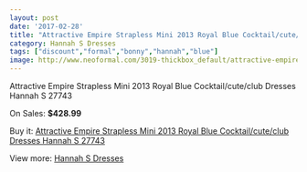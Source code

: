 ```yaml
---
layout: post
date: '2017-02-28'
title: "Attractive Empire Strapless Mini 2013 Royal Blue Cocktail/cute/club Dresses Hannah S 27743"
category: Hannah S Dresses
tags: ["discount","formal","bonny","hannah","blue"]
image: http://www.neoformal.com/3019-thickbox_default/attractive-empire-strapless-mini-2013-royal-blue-cocktail-cute-club-dresses-hannah-s-27743.jpg
---
```

Attractive Empire Strapless Mini 2013 Royal Blue Cocktail/cute/club Dresses Hannah S 27743

On Sales: **$428.99**
<a href="https://www.neoformal.com/en/hannah-s-dresses/1123-attractive-empire-strapless-mini-2013-royal-blue-cocktail-cute-club-dresses-hannah-s-27743.html"><amp-img layout="responsive" width="600" height="600" src="//www.neoformal.com/3019-thickbox_default/attractive-empire-strapless-mini-2013-royal-blue-cocktail-cute-club-dresses-hannah-s-27743.jpg" alt="Attractive Empire Strapless Mini 2013 Royal Blue Cocktail/cute/club Dresses Hannah S 27743 0" /></a>
<a href="https://www.neoformal.com/en/hannah-s-dresses/1123-attractive-empire-strapless-mini-2013-royal-blue-cocktail-cute-club-dresses-hannah-s-27743.html"><amp-img layout="responsive" width="600" height="600" src="//www.neoformal.com/3020-thickbox_default/attractive-empire-strapless-mini-2013-royal-blue-cocktail-cute-club-dresses-hannah-s-27743.jpg" alt="Attractive Empire Strapless Mini 2013 Royal Blue Cocktail/cute/club Dresses Hannah S 27743 1" /></a>

Buy it: [Attractive Empire Strapless Mini 2013 Royal Blue Cocktail/cute/club Dresses Hannah S 27743](https://www.neoformal.com/en/hannah-s-dresses/1123-attractive-empire-strapless-mini-2013-royal-blue-cocktail-cute-club-dresses-hannah-s-27743.html "Attractive Empire Strapless Mini 2013 Royal Blue Cocktail/cute/club Dresses Hannah S 27743")

View more: [Hannah S Dresses](https://www.neoformal.com/en/12-hannah-s-dresses "Hannah S Dresses")